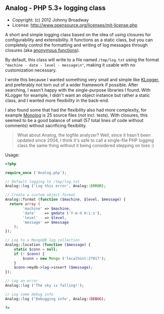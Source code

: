 ## Analog - PHP 5.3+ logging class

* Copyright: (c) 2012 Johnny Broadway
* License: http://www.opensource.org/licenses/mit-license.php

A short and simple logging class based on the idea of using closures for
configurability and extensibility. It functions as a static class, but you can
completely control the formatting and writing of log messages through closures
(aka [anonymous functions](http://ca3.php.net/manual/en/functions.anonymous.php)).

By default, this class will write to a file named `/tmp/log.txt` using the format
`"machine - date - level - message\n"`, making it usable with no customization
necessary.

I wrote this because I wanted something very small and simple like
[KLogger](https://github.com/katzgrau/KLogger), and preferably not torn out
of a wider framework if possible. After searching, I wasn't happy with the
single-purpose libraries I found. With KLogger for example, I didn't want an
object instance but rather a static class, and I wanted more flexibility in
the back-end.

I also found some that had the flexibility also had more complexity, for example
[Monolog](https://github.com/Seldaek/monolog) is 25 source files (not incl. tests).
With closures, this seemed to be a good balance of small (57 total lines of code
without comments) without sacrificing flexibility.

> What about Analog, the logfile analyzer? Well, since it hasn't been updated
> since 2004, I think it's safe to call a single-file PHP logging class the
> same thing without it being considered stepping on toes :)

Usage:

```php
<?php

require_once ('Analog.php');

// Default logging to /tmp/log.txt
Analog::log ('Log this error', Analog::ERROR);

// Create a custom object format
Analog::format (function ($machine, $level, $message) {
  return array (
		'machine' => $machine,
		'date'    => gmdate ('Y-m-d H:i:s'),
		'level'   => $level,
		'message' => $message
	);
});

// Log to a MongoDB log collection
Analog::location (function ($message) {
	static $conn = null;
	if (! $conn) {
		$conn = new Mongo ('localhost:27017');
	}
	$conn->mydb->log->insert ($message);
});

// Log an error
Analog::log ('The sky is falling!');

// Log some debug info
Analog::log ('Debugging info', Analog::DEBUG);

?>
```

